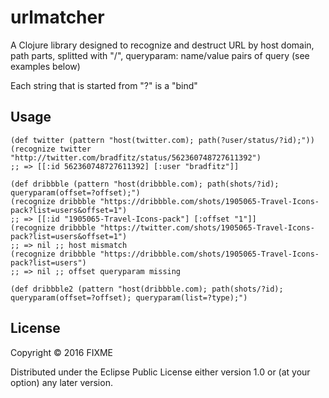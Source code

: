 # urlmatcher

A Clojure library designed to recognize and destruct URL by 
host domain, path parts, splitted with "/",
queryparam: name/value pairs of query (see examples below)

Each string that is started from "?" is a "bind"

## Usage

    (def twitter (pattern "host(twitter.com); path(?user/status/?id);"))
    (recognize twitter "http://twitter.com/bradfitz/status/562360748727611392")
    ;; => [[:id 562360748727611392] [:user "bradfitz"]]

    (def dribbble (pattern "host(dribbble.com); path(shots/?id); queryparam(offset=?offset);")
    (recognize dribbble "https://dribbble.com/shots/1905065-Travel-Icons-pack?list=users&offset=1")
    ;; => [[:id "1905065-Travel-Icons-pack"] [:offset "1"]]
    (recognize dribbble "https://twitter.com/shots/1905065-Travel-Icons-pack?list=users&offset=1")
    ;; => nil ;; host mismatch
    (recognize dribbble "https://dribbble.com/shots/1905065-Travel-Icons-pack?list=users")
    ;; => nil ;; offset queryparam missing

    (def dribbble2 (pattern "host(dribbble.com); path(shots/?id); queryparam(offset=?offset); queryparam(list=?type);")

## License

Copyright © 2016 FIXME

Distributed under the Eclipse Public License either version 1.0 or (at
your option) any later version.

